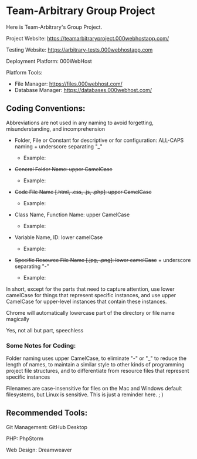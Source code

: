 # Team-Arbitrary Group Project
Here is Team-Arbitrary's Group Project.



Project Website: https://teamarbitraryproject.000webhostapp.com/

Testing Website: https://arbitrary-tests.000webhostapp.com



Deployment Platform: 000WebHost


Platform Tools:

- File Manager: https://files.000webhost.com/
- Database Manager: https://databases.000webhost.com/





## Coding Conventions:

Abbreviations are not used in any naming to avoid forgetting, misunderstanding, and incomprehension

- Folder, File or Constant for descriptive or for configuration: ALL-CAPS naming + underscore separating "\_" 

  - Example:

  

- ~~General Folder Name: upper CamelCase~~ 

  - Example:

  

- ~~Code File Name [.html, .css, .js, .php]: upper CamelCase~~

  - Example:

  

- Class Name, Function Name: upper CamelCase

  - Example:

  

- Variable Name, ID: lower camelCase

  - Example:

  

- ~~Specific Resource File Name [.jpg, .png]: lower camelCase~~ + underscore separating "\-" 
  
  - Example:



In short, except for the parts that need to capture attention, use lower camelCase for things that represent specific instances, and use upper CamelCase for upper-level instances that contain these instances.



Chrome will automatically lowercase part of the directory or file name magically

Yes, not all but part, speechless



### Some Notes for Coding:

Folder naming uses upper CamelCase, to eliminate "-" or "_" to reduce the length of names, to maintain a similar style to other kinds of programming project file structures, and to differentiate from resource files that represent specific instances

Filenames are case-insensitive for files on the Mac and Windows default filesystems, but Linux is sensitive. This is just a reminder here.  ; )





## Recommended Tools:

Git Management: GitHub Desktop

PHP: PhpStorm

Web Design: Dreamweaver

